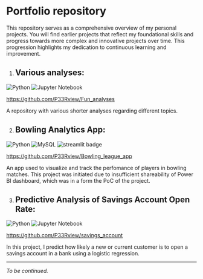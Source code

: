 # Portfolio repository

This repository serves as a comprehensive overview of my personal projects. You will find earlier projects that reflect my foundational skills and progress towards more complex and innovative projects over time. This progression highlights my dedication to continuous learning and improvement.

1) ## **Various analyses**: 
![Python](https://img.shields.io/badge/python-3670A0?logo=python&logoColor=ffdd54) ![Jupyter Notebook](https://img.shields.io/badge/jupyter-%23FA0F00.svg?logo=jupyter&logoColor=white)

https://github.com/P33Rview/Fun_analyses

A repository with various shorter analyses regarding different topics.

2) ## **Bowling Analytics App**: 
![Python](https://img.shields.io/badge/python-3670A0?logo=python&logoColor=ffdd54) ![MySQL](https://img.shields.io/badge/mysql-%2300f.svg?logo=mysql&logoColor=white)  ![streamlit badge](https://badgen.net/badge/library/streamlit/red?icon=streamlit) 

https://github.com/P33Rview/Bowling_league_app

An app used to visualize and track the perfomance of players in bowling matches. This project was initiated due to insufficient shareability of Power BI dashboard, which was in a form the PoC of the project.

3) ## **Predictive Analysis of Savings Account Open Rate**: 
![Python](https://img.shields.io/badge/python-3670A0?logo=python&logoColor=ffdd54) ![Jupyter Notebook](https://img.shields.io/badge/jupyter-%23FA0F00.svg?logo=jupyter&logoColor=white) 

https://github.com/P33Rview/savings_account

In this project, I predict how likely a new or current customer is to open a savings account in a bank using a logistic regression.

----
_To be continued._
